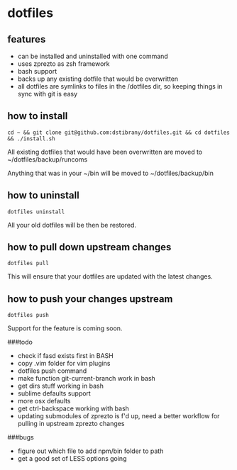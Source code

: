 dotfiles
========

features
--------
- can be installed and uninstalled with one command
- uses zprezto as zsh framework
- bash support
- backs up any existing dotfile that would be overwritten
- all dotfiles are symlinks to files in the /dotfiles dir, so keeping things in sync with git is easy

how to install
--------------
    cd ~ && git clone git@github.com:dstibrany/dotfiles.git && cd dotfiles && ./install.sh

All existing dotfiles that would have been overwritten are moved to ~/dotfiles/backup/runcoms

Anything that was in your ~/bin will be moved to ~/dotfiles/backup/bin

how to uninstall
----------------
    dotfiles uninstall

All your old dotfiles will be then be restored.

how to pull down upstream changes
---------------------------------
    dotfiles pull

This will ensure that your dotfiles are updated with the latest changes.

how to push your changes upstream
---------------------------------
    dotfiles push

Support for the feature is coming soon.

###todo

- check if fasd exists first in BASH
- copy .vim folder for vim plugins
- dotfiles push command
- make function git-current-branch work in bash
- get dirs stuff working in bash
- sublime defaults support
- more osx defaults
- get ctrl-backspace working with bash
- updating submodules of zprezto is f'd up, need a better workflow for pulling in upstream zprezto changes

###bugs

- figure out which file to add npm/bin folder to path
- get a good set of LESS options going